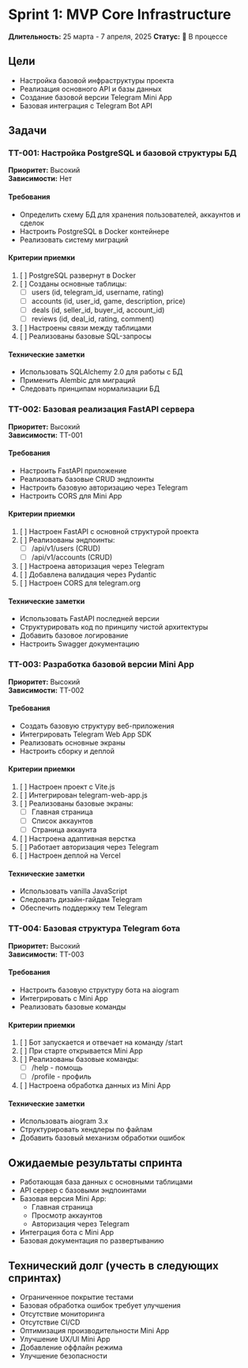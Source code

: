 # Sprint 1: MVP Core Infrastructure

**Длительность:** 25 марта - 7 апреля, 2025
**Статус:** 🏃 В процессе

## Цели

- Настройка базовой инфраструктуры проекта
- Реализация основного API и базы данных
- Создание базовой версии Telegram Mini App
- Базовая интеграция с Telegram Bot API

## Задачи

### TT-001: Настройка PostgreSQL и базовой структуры БД

**Приоритет:** Высокий  
**Зависимости:** Нет

#### Требования

- Определить схему БД для хранения пользователей, аккаунтов и сделок
- Настроить PostgreSQL в Docker контейнере
- Реализовать систему миграций

#### Критерии приемки

1. [ ] PostgreSQL развернут в Docker
2. [ ] Созданы основные таблицы:
   - [ ] users (id, telegram_id, username, rating)
   - [ ] accounts (id, user_id, game, description, price)
   - [ ] deals (id, seller_id, buyer_id, account_id)
   - [ ] reviews (id, deal_id, rating, comment)
3. [ ] Настроены связи между таблицами
4. [ ] Реализованы базовые SQL-запросы

#### Технические заметки

- Использовать SQLAlchemy 2.0 для работы с БД
- Применить Alembic для миграций
- Следовать принципам нормализации БД

### TT-002: Базовая реализация FastAPI сервера

**Приоритет:** Высокий  
**Зависимости:** TT-001

#### Требования

- Настроить FastAPI приложение
- Реализовать базовые CRUD эндпоинты
- Настроить базовую авторизацию через Telegram
- Настроить CORS для Mini App

#### Критерии приемки

1. [ ] Настроен FastAPI с основной структурой проекта
2. [ ] Реализованы эндпоинты:
   - [ ] /api/v1/users (CRUD)
   - [ ] /api/v1/accounts (CRUD)
3. [ ] Настроена авторизация через Telegram
4. [ ] Добавлена валидация через Pydantic
5. [ ] Настроен CORS для telegram.org

#### Технические заметки

- Использовать FastAPI последней версии
- Структурировать код по принципу чистой архитектуры
- Добавить базовое логирование
- Настроить Swagger документацию

### TT-003: Разработка базовой версии Mini App

**Приоритет:** Высокий  
**Зависимости:** TT-002

#### Требования

- Создать базовую структуру веб-приложения
- Интегрировать Telegram Web App SDK
- Реализовать основные экраны
- Настроить сборку и деплой

#### Критерии приемки

1. [ ] Настроен проект с Vite.js
2. [ ] Интегрирован telegram-web-app.js
3. [ ] Реализованы базовые экраны:
   - [ ] Главная страница
   - [ ] Список аккаунтов
   - [ ] Страница аккаунта
4. [ ] Настроена адаптивная верстка
5. [ ] Работает авторизация через Telegram
6. [ ] Настроен деплой на Vercel

#### Технические заметки

- Использовать vanilla JavaScript
- Следовать дизайн-гайдам Telegram
- Обеспечить поддержку тем Telegram

### TT-004: Базовая структура Telegram бота

**Приоритет:** Высокий  
**Зависимости:** TT-003

#### Требования

- Настроить базовую структуру бота на aiogram
- Интегрировать с Mini App
- Реализовать базовые команды

#### Критерии приемки

1. [ ] Бот запускается и отвечает на команду /start
2. [ ] При старте открывается Mini App
3. [ ] Реализованы базовые команды:
   - [ ] /help - помощь
   - [ ] /profile - профиль
4. [ ] Настроена обработка данных из Mini App

#### Технические заметки

- Использовать aiogram 3.x
- Структурировать хендлеры по файлам
- Добавить базовый механизм обработки ошибок

## Ожидаемые результаты спринта

- Работающая база данных с основными таблицами
- API сервер с базовыми эндпоинтами
- Базовая версия Mini App:
  - Главная страница
  - Просмотр аккаунтов
  - Авторизация через Telegram
- Интеграция бота с Mini App
- Базовая документация по развертыванию

## Технический долг (учесть в следующих спринтах)

- Ограниченное покрытие тестами
- Базовая обработка ошибок требует улучшения
- Отсутствие мониторинга
- Отсутствие CI/CD
- Оптимизация производительности Mini App
- Улучшение UX/UI Mini App
- Добавление оффлайн режима
- Улучшение безопасности 